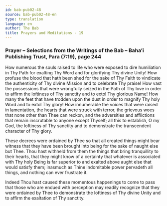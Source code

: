 ```yaml
---
id: bab-pub02-48
source: bab-pub02-48-en
type: translation
language: en
author: The Bab
title: Prayers and Meditations - 19
---
```

### Prayer – Selections from the Writings of the Bab – Baha’i Publishing Trust, Para (7:19), page 244

How numerous the souls raised to life who were exposed to dire humiliation in Thy Path for exalting Thy Word and for glorifying Thy divine Unity! How profuse the blood that hath been shed for the sake of Thy Faith to vindicate the authenticity of Thy divine Mission and to celebrate Thy praise! How vast the possessions that were wrongfully seized in the Path of Thy love in order to affirm the loftiness of Thy sanctity and to extol Thy glorious Name! How many the feet that have trodden upon the dust in order to magnify Thy holy Word and to extol Thy glory! How innumerable the voices that were raised in lamentation, the hearts that were struck with terror, the grievous woes that none other than Thee can reckon, and the adversities and afflictions that remain inscrutable to anyone except Thyself; all this to establish, O my God, the loftiness of Thy sanctity and to demonstrate the transcendent character of Thy glory.

These decrees were ordained by Thee so that all created things might bear witness that they have been brought into being for the sake of naught else but Thee. Thou hast withheld from them the things that bring tranquillity to their hearts, that they might know of a certainty that whatever is associated with Thy holy Being is far superior to and exalted above aught else that would satisfy them; inasmuch as Thine indomitable power pervadeth all things, and nothing can ever frustrate it.

Indeed Thou hast caused these momentous happenings to come to pass that those who are endued with perception may readily recognize that they were ordained by Thee to demonstrate the loftiness of Thy divine Unity and to affirm the exaltation of Thy sanctity.